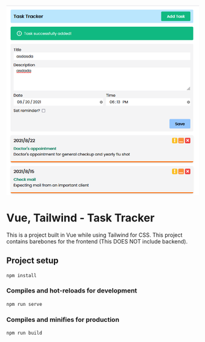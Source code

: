 ![Screenshot](Capture_1.PNG)

# Vue, Tailwind - Task Tracker

This is a project built in Vue while using Tailwind for CSS. This project contains barebones for the frontend (This DOES NOT include backend).

## Project setup
```
npm install
```

### Compiles and hot-reloads for development
```
npm run serve
```

### Compiles and minifies for production
```
npm run build
```